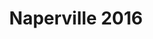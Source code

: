 ---
title: Naperville 2016
showTitle: true
image: /img/photos/piper.jpg
materials:
description: Some description of the drawing
---